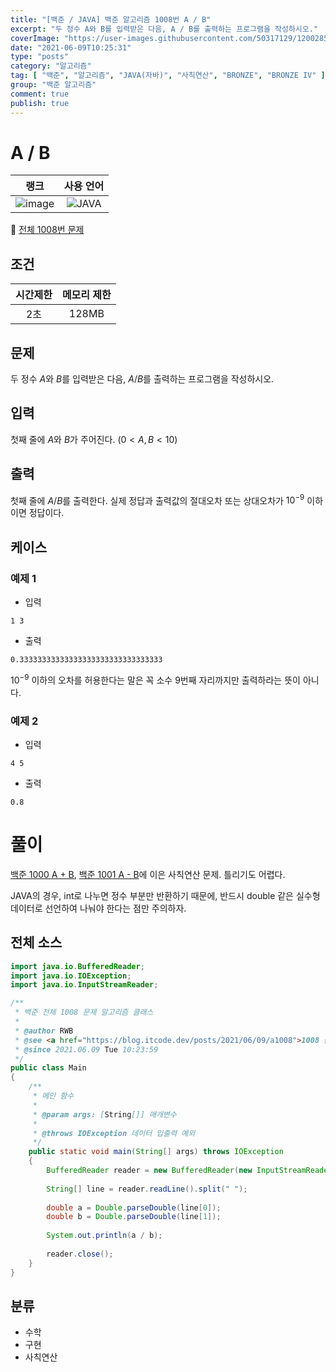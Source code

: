 ```yaml
---
title: "[백준 / JAVA] 백준 알고리즘 1008번 A / B"
excerpt: "두 정수 A와 B를 입력받은 다음, A / B를 출력하는 프로그램을 작성하시오."
coverImage: "https://user-images.githubusercontent.com/50317129/120028591-d5ece480-c02f-11eb-88f0-e14fc647dd81.png"
date: "2021-06-09T10:25:31"
type: "posts"
category: "알고리즘"
tag: [ "백준", "알고리즘", "JAVA(자바)", "사칙연산", "BRONZE", "BRONZE IV" ]
group: "백준 알고리즘"
comment: true
publish: true
---
```


# A / B

|                            랭크                            |                                                      사용 언어                                                      |
| :--------------------------------------------------------: | :-----------------------------------------------------------------------------------------------------------------: |
| ![image](https://d2gd6pc034wcta.cloudfront.net/tier/2.svg) | ![JAVA](https://shields.io/badge/java-JDK%2014-lightgray?logo=java&style=plastic&logoColor=white&labelColor=orange) |

🔗 [전체 1008번 문제](https://www.acmicpc.net/problem/1008)

## 조건

| 시간제한 | 메모리 제한 |
| :------: | :---------: |
|   2초    |    128MB    |

## 문제

두 정수 $A$와 $B$를 입력받은 다음, $A / B$를 출력하는 프로그램을 작성하시오.

## 입력

첫째 줄에 $A$와 $B$가 주어진다. $(0 < A, B < 10)$

## 출력

첫째 줄에 $A / B$를 출력한다. 실제 정답과 출력값의 절대오차 또는 상대오차가 $10^{-9}$ 이하이면 정답이다.

## 케이스

### 예제 1

+ 입력

``` tc
1 3
```

+ 출력

``` tc
0.33333333333333333333333333333333
```

$10^{-9}$ 이하의 오차를 허용한다는 말은 꼭 소수 9번째 자리까지만 출력하라는 뜻이 아니다.

### 예제 2

+ 입력

``` tc
4 5
```

+ 출력

``` tc
0.8
```

# 풀이

[백준 1000 A + B](/posts/2021/05/21/a1000), [백준 1001 A - B](/posts/2021/05/21/a1001)에 이은 사칙연산 문제. 틀리기도 어렵다.

JAVA의 경우, <span class="deepOrange-A400">int</span>로 나누면 정수 부분만 반환하기 때문에, 반드시 <span class="deepOrange-A400">double</span> 같은 실수형 데이터로 선언하여 나눠야 한다는 점만 주의하자.

## 전체 소스

``` java
import java.io.BufferedReader;
import java.io.IOException;
import java.io.InputStreamReader;

/**
 * 백준 전체 1008 문제 알고리즘 클래스
 *
 * @author RWB
 * @see <a href="https://blog.itcode.dev/posts/2021/06/09/a1008">1008 풀이</a>
 * @since 2021.06.09 Tue 10:23:59
 */
public class Main
{
	/**
	 * 메인 함수
	 *
	 * @param args: [String[]] 매개변수
	 *
	 * @throws IOException 데이터 입출력 예외
	 */
	public static void main(String[] args) throws IOException
	{
		BufferedReader reader = new BufferedReader(new InputStreamReader(System.in));
		
		String[] line = reader.readLine().split(" ");
		
		double a = Double.parseDouble(line[0]);
		double b = Double.parseDouble(line[1]);
		
		System.out.println(a / b);
		
		reader.close();
	}
}
```

## 분류

* 수학
* 구현
* 사칙연산